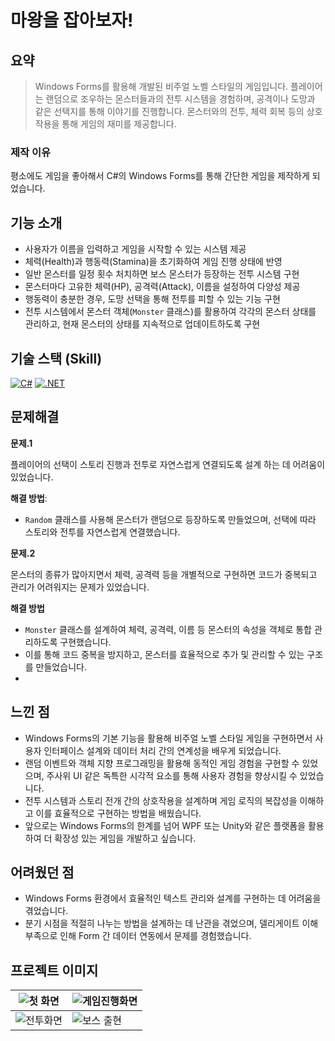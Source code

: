 # 마왕을 잡아보자!
## 요약
>Windows Forms를 활용해 개발된 비주얼 노벨 스타일의 게임입니다. 플레이어는 랜덤으로 조우하는 몬스터들과의 전투 시스템을 경험하며, 공격이나 도망과 같은 선택지를 통해 이야기를 진행합니다. 몬스터와의 전투, 체력 회복 등의 상호작용을 통해 게임의 재미를 제공합니다.

### 제작 이유
평소에도 게임을 좋아해서 C#의 Windows Forms를 통해 간단한 게임을 
제작하게 되었습니다.

## 기능 소개
- 사용자가 이름을 입력하고 게임을 시작할 수 있는 시스템 제공
- 체력(Health)과 행동력(Stamina)을 초기화하여 게임 진행 상태에 반영
- 일반 몬스터를 일정 횟수 처치하면 보스 몬스터가 등장하는 전투 시스템 구현
- 몬스터마다 고유한 체력(HP), 공격력(Attack), 이름을 설정하여 다양성 제공
- 행동력이 충분한 경우, 도망 선택을 통해 전투를 피할 수 있는 기능 구현
- 전투 시스템에서 몬스터 객체(`Monster` 클래스)를 활용하여 각각의 몬스터 상태를 관리하고, 현재 몬스터의 상태를 지속적으로 업데이트하도록 구현



## 기술 스택 (Skill)
[![C#](https://img.shields.io/badge/C%23-Language-239120?logo=csharp&logoColor=white)](https://learn.microsoft.com/en-us/dotnet/csharp/)
[![.NET](https://img.shields.io/badge/.NET-Framework-512BD4?logo=dotnet&logoColor=white)](https://dotnet.microsoft.com/)



## 문제해결
**문제.1**

 플레이어의 선택이 스토리 진행과 전투로 자연스럽게 연결되도록 설계  하는 데 어려움이 있었습니다.

**해결 방법**:

- `Random` 클래스를 사용해 몬스터가 랜덤으로 등장하도록 만들었으며, 선택에 따라 스토리와 전투를 자연스럽게 연결했습니다.

**문제.2**

몬스터의 종류가 많아지면서 체력, 공격력 등을 개별적으로 구현하면 코드가 중복되고 관리가 어려워지는 문제가 있었습니다.

**해결 방법**

- `Monster` 클래스를 설계하여 체력, 공격력, 이름 등 몬스터의 속성을 객체로 통합 관리하도록 구현했습니다.
- 이를 통해 코드 중복을 방지하고, 몬스터를 효율적으로 추가 및 관리할 수 있는 구조를 만들었습니다.
- 
## 느낀 점
- Windows Forms의 기본 기능을 활용해 비주얼 노벨 스타일 게임을 구현하면서 사용자 인터페이스 설계와 데이터 처리 간의 연계성을 배우게 되었습니다.
- 랜덤 이벤트와 객체 지향 프로그래밍을 활용해 동적인 게임 경험을 구현할 수 있었으며, 주사위 UI 같은 독특한 시각적 요소를 통해 사용자 경험을 향상시킬 수 있었습니다.
- 전투 시스템과 스토리 전개 간의 상호작용을 설계하며 게임 로직의 복잡성을 이해하고 이를 효율적으로 구현하는 방법을 배웠습니다.
- 앞으로는 Windows Forms의 한계를 넘어 WPF 또는 Unity와 같은 플랫폼을 활용하여 더 확장성 있는 게임을 개발하고 싶습니다.

## 어려웠던 점
- Windows Forms 환경에서 효율적인 텍스트 관리와 설계를 구현하는 데 어려움을 겪었습니다.
- 분기 시점을 적절히 나누는 방법을 설계하는 데 난관을 겪었으며, 델리게이트 이해 부족으로 인해 Form 간 데이터 연동에서 문제를 경험했습니다.

## 프로젝트 이미지
| ![첫 화면](https://github.com/user-attachments/assets/698ccc3e-774c-4564-aa38-674ae85b316c) | ![게임진행화면](https://github.com/user-attachments/assets/1a9883d3-7d0c-4a92-a993-06303d3cd268) |
|------------------------------------------|------------------------------------------|
| ![전투화면](https://github.com/user-attachments/assets/830a9e71-2028-4014-b19d-93f5ab672cbf)   | ![보스 출현](https://github.com/user-attachments/assets/493b9246-4581-47f7-bba7-b55ca5d8f086)   |
